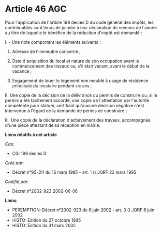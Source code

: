 # Article 46 AGC

Pour l'application de l'article 199 decies D du code général des impôts, les contribuables sont tenus de joindre à leur
déclaration de revenus de l'année au titre de laquelle le bénéfice de la réduction d'impôt est demandé :

I. - Une note comportant les éléments suivants :

1. Adresse de l'immeuble concerné ;

2. Date d'acquisition du local et nature de son occupation avant le commencement des travaux ou, s'il était vacant, avant le
début de la vacance ;

3. Engagement de louer le logement non meublé à usage de résidence principale du locataire pendant six ans ;

II. Une copie de la décision de la délivrance du permis de construire ou, si le permis a été tacitement accordé, une copie de
l'attestation par l'autorité compétente pour statuer, certifiant qu'aucune décision négative n'est intervenue à l'égard de la
demande de permis de construire ;

III. Une copie de la déclaration d'achèvement des travaux, accompagnée d'une pièce attestant de sa réception en mairie.

**Liens relatifs à cet article**

_Cite_:

  - CGI 199 decies D

_Créé par_:

  - Décret n°95-311 du 16 mars 1995 - art. 1 () JORF 23 mars 1995

_Codifié par_:

  - Décret n°2002-923 2002-06-06

**Liens**:

  - PEREMPTION: Décret n°2002-923 du 6 juin 2002 - art. 3 () JORF 8 juin 2002
  - HISTO: Edition du 27 octobre 1995
  - HISTO: Edition du 31 mars 2002

